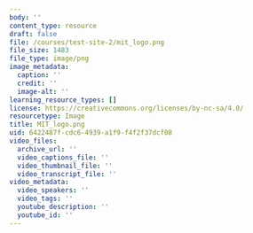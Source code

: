 ```yaml
---
body: ''
content_type: resource
draft: false
file: /courses/test-site-2/mit_logo.png
file_size: 1483
file_type: image/png
image_metadata:
  caption: ''
  credit: ''
  image-alt: ''
learning_resource_types: []
license: https://creativecommons.org/licenses/by-nc-sa/4.0/
resourcetype: Image
title: MIT_logo.png
uid: 6422487f-cdc6-4939-a1f9-f4f2f37dcf08
video_files:
  archive_url: ''
  video_captions_file: ''
  video_thumbnail_file: ''
  video_transcript_file: ''
video_metadata:
  video_speakers: ''
  video_tags: ''
  youtube_description: ''
  youtube_id: ''
---
```

